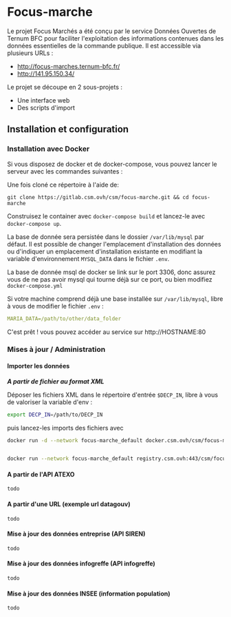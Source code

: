 # Focus-marche
Le projet Focus Marchés a été conçu par le service Données Ouvertes de Ternum BFC pour faciliter l'exploitation des informations contenues dans les données essentielles de la commande publique.
Il est accessible via plusieurs URLs :
- http://focus-marches.ternum-bfc.fr/
- http://141.95.150.34/

Le projet se découpe en 2 sous-projets :
- Une interface web
- Des scripts d'import

## Installation et configuration


### Installation avec Docker

Si vous disposez de docker et de docker-compose, vous pouvez lancer le serveur avec les commandes suivantes :

Une fois cloné ce répertoire à l'aide de:

    git clone https://gitlab.csm.ovh/csm/focus-marche.git && cd focus-marche

Construisez le container avec `docker-compose build` et lancez-le avec `docker-compose up`.

La base de donnée sera persistée dans le dossier `/var/lib/mysql` par défaut. Il est possible  de changer l'emplacement d'installation des données ou d'indiquer un emplacement d'installation existante en modifiant la variable d'environnement `MYSQL_DATA` dans le fichier `.env`.

La base de donnée msql de docker se link sur le port 3306, donc assurez vous de ne pas avoir mysql qui tourne déjà sur ce port, ou bien modifiez `docker-compose.yml`

Si votre machine comprend déjà une base installée sur `/var/lib/mysql`, libre à vous de modifier le fichier `.env` :
```yml
MARIA_DATA=/path/to/other/data_folder
```

C'est prêt ! vous pouvez accéder au service sur http://HOSTNAME:80


### Mises à jour / Administration
#### Importer les données

**_A partir de fichier au format XML_**

Déposer les fichiers XML dans le répertoire d'entrée ```$DECP_IN```, libre à vous de valoriser la variable d'env  :
```bash
export DECP_IN=/path/to/DECP_IN
```
puis lancez-les imports des fichiers avec
```bash
docker run -d --network focus-marche_default docker.csm.ovh/csm/focus-marches-batch/master:latest batch


docker run --network focus-marche_default registry.csm.ovh:443/csm/focus-marches-batch/master:latest python import_decp.py
```

#### A partir de l'API ATEXO
    todo

#### A partir d'une URL (exemple url datagouv)
    todo

#### Mise à jour des données entreprise (API SIREN)
    todo
#### Mise à jour des données infogreffe (API infogreffe)
    todo
#### Mise à jour des données INSEE (information population)
    todo
